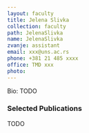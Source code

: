 ```yaml
---
layout: faculty
title: Jelena Slivka
collection: faculty
path: JelenaSlivka
name: JelenaSlivka
zvanje: assistant
email: xxx@uns.ac.rs
phone: +381 21 485 xxxx
office: TMD xxx
photo: 
---
```


Bio: TODO

### Selected Publications

TODO
